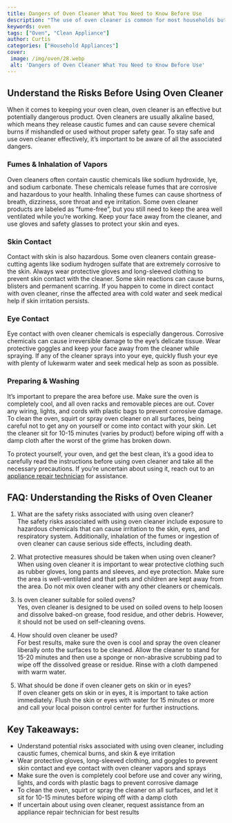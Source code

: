```yaml
---
title: Dangers of Oven Cleaner What You Need to Know Before Use
description: "The use of oven cleaner is common for most households but can be very hazardous if not used properly In this blog post learn what you need to know about oven cleaner from the dangers of using it to methods of safe and effective use"
keywords: oven
tags: ["Oven", "Clean Appliance"]
author: Curtis
categories: ["Household Appliances"]
cover: 
 image: /img/oven/28.webp
 alt: 'Dangers of Oven Cleaner What You Need to Know Before Use'
---
```

## Understand the Risks Before Using Oven Cleaner 

When it comes to keeping your oven clean, oven cleaner is an effective but potentially dangerous product. Oven cleaners are usually alkaline based, which means they release caustic fumes and can cause severe chemical burns if mishandled or used without proper safety gear. To stay safe and use oven cleaner effectively, it’s important to be aware of all the associated dangers. 

### Fumes & Inhalation of Vapors 

Oven cleaners often contain caustic chemicals like sodium hydroxide, lye, and sodium carbonate. These chemicals release fumes that are corrosive and hazardous to your health. Inhaling these fumes can cause shortness of breath, dizziness, sore throat and eye irritation. Some oven cleaner products are labeled as “fume-free”, but you still need to keep the area well ventilated while you’re working. Keep your face away from the cleaner, and use gloves and safety glasses to protect your skin and eyes. 

### Skin Contact 

Contact with skin is also hazardous. Some oven cleaners contain grease-cutting agents like sodium hydrogen sulfate that are extremely corrosive to the skin. Always wear protective gloves and long-sleeved clothing to prevent skin contact with the cleaner. Some skin reactions can cause burns, blisters and permanent scarring. If you happen to come in direct contact with oven cleaner, rinse the affected area with cold water and seek medical help if skin irritation persists. 

### Eye Contact 

Eye contact with oven cleaner chemicals is especially dangerous. Corrosive chemicals can cause irreversible damage to the eye’s delicate tissue. Wear protective goggles and keep your face away from the cleaner while spraying. If any of the cleaner sprays into your eye, quickly flush your eye with plenty of lukewarm water and seek medical help as soon as possible. 

### Preparing & Washing 

It’s important to prepare the area before use. Make sure the oven is completely cool, and all oven racks and removable pieces are out. Cover any wiring, lights, and cords with plastic bags to prevent corrosive damage. To clean the oven, squirt or spray oven cleaner on all surfaces, being careful not to get any on yourself or come into contact with your skin. Let the cleaner sit for 10-15 minutes (varies by product) before wiping off with a damp cloth after the worst of the grime has broken down. 

To protect yourself, your oven, and get the best clean, it’s a good idea to carefully read the instructions before using oven cleaner and take all the necessary precautions. If you’re uncertain about using it, reach out to an [appliance repair technician](./pages/appliance-repair-technicians) for assistance.

## FAQ: Understanding the Risks of Oven Cleaner

1. What are the safety risks associated with using oven cleaner? <br>
The safety risks associated with using oven cleaner include exposure to hazardous chemicals that can cause irritation to the skin, eyes, and respiratory system. Additionally, inhalation of the fumes or ingestion of oven cleaner can cause serious side effects, including death. 

2. What protective measures should be taken when using oven cleaner? <br>
When using oven cleaner it is important to wear protective clothing such as rubber gloves, long pants and sleeves, and eye protection. Make sure the area is well-ventilated and that pets and children are kept away from the area. Do not mix oven cleaner with any other cleaners or chemicals.

3. Is oven cleaner suitable for soiled ovens? <br>
Yes, oven cleaner is designed to be used on soiled ovens to help loosen and dissolve baked-on grease, food residue, and other debris. However, it should not be used on self-cleaning ovens.

4. How should oven cleaner be used? <br>
For best results, make sure the oven is cool and spray the oven cleaner liberally onto the surfaces to be cleaned. Allow the cleaner to stand for 15-20 minutes and then use a sponge or non-abrasive scrubbing pad to wipe off the dissolved grease or residue. Rinse with a cloth dampened with warm water.

5. What should be done if oven cleaner gets on skin or in eyes? <br>
If oven cleaner gets on skin or in eyes, it is important to take action immediately. Flush the skin or eyes with water for 15 minutes or more and call your local poison control center for further instructions.

## Key Takeaways:

- Understand potential risks associated with using oven cleaner, including caustic fumes, chemical burns, and skin & eye irritation
- Wear protective gloves, long-sleeved clothing, and goggles to prevent skin contact and eye contact with oven cleaner vapors and sprays
- Make sure the oven is completely cool before use and cover any wiring, lights, and cords with plastic bags to prevent corrosive damage
- To clean the oven, squirt or spray the cleaner on all surfaces, and let it sit for 10-15 minutes before wiping off with a damp cloth
- If uncertain about using oven cleaner, request assistance from an appliance repair technician for best results
